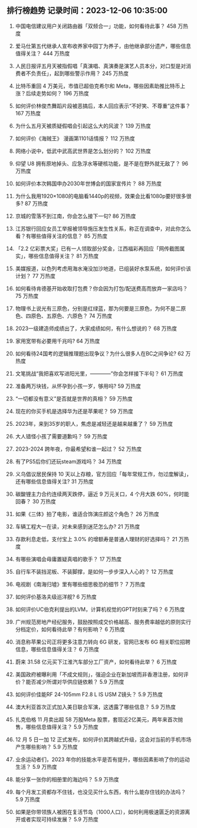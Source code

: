 
## 排行榜趋势 记录时间：2023-12-06 10:35:00
  
  1. 中国电信建议用户关闭路由器「双频合一」功能，如何看待此事？ 458 万热度
    
  2. 爱马仕第五代继承人宣布收养家中园丁为养子，由他继承部分遗产，哪些信息值得关注？ 444 万热度
    
  3. 人民日报评五月天被指假唱「真演唱、真演奏是演艺人员本分，对口型是对消费者不负责任」，起到哪些警示作用？ 245 万热度
    
  4. 比特币重回 4 万美元，市值已超伯克希尔和 Meta，哪些因素助推比特币上涨？后续走势如何？ 196 万热度
    
  5. 如何评价林俊杰舞蹈片段被恶搞后，本人回应表示“不好笑、不尊重”这件事？ 167 万热度
    
  6. 为什么五月天被质疑假唱会引起这么大的风波？ 139 万热度
    
  7. 如何评价《海贼王》 漫画第1101话情报？ 112 万热度
    
  8. 网络小说中，低武中武高武世界是怎么划分的？ 102 万热度
    
  9. 仰望 U8 拥有原地掉头、应急浮水等硬核功能，是不是在野外就无敌了？ 96 万热度
    
  10. 如何评价本次韩国申办2030年世博会的国家宣传片？ 88 万热度
    
  11. 为什么我用1920×1080的电脑看1440p的视频，效果会比看1080p要好很多很多? 87 万热度
    
  12. 京城的雪落不到江南，你会怎么接下一句? 86 万热度
    
  13. 江苏银行回应女员工举报被领导施压发生性关系，称正在调查中，对此你怎么看？有哪些值得关注的信息？ 85 万热度
    
  14. 「2.2 亿彩票大奖」已有一人领取部分奖金，江西福彩再回应「网传截图属实」，哪些信息值得关注？ 81 万热度
    
  15. 美媒报道，以色列考虑用海水淹没加沙地道，已组装好水泵系统，如何评价该计划？ 77 万热度
    
  16. 如何看待肯德基开始收取打包费？你会因为打包/配送费高而放弃一家店吗？ 75 万热度
    
  17. 物理书上说光有三原色，分别是红绿蓝，那为何要是三原色，为何不是二原色、四原色、五原色、六原色？ 74 万热度
    
  18. 2023一级建造师成绩出了，大家成绩如何，有什么想说的？ 68 万热度
    
  19. 家用宽带有必要用千兆吗? 64 万热度
    
  20. 如何看待24国考的逻辑推理题出现争议？为什么很多人在BC之间争论? 62 万热度
    
  21. 文笔挑战“我把喜欢写进阳光里，————”你会怎样接下半句？ 61 万热度
    
  22. 准备两万块钱，从怀孕到小孩一岁，够用吗? 59 万热度
    
  23. “一切都没有意义”是否就是世界的真相？ 59 万热度
    
  24. 现在的你买手机是选择华为还是苹果呢？ 59 万热度
    
  25. 2023年，来到35岁的职人，焦虑是减轻还是越来越重了？ 59 万热度
    
  26. 大人错怪小孩了需要道歉吗？ 59 万热度
    
  27. 2023-2024 跨年夜，你最希望和谁一起过？ 52 万热度
    
  28. 有了PS5后你们还玩steam游戏吗？ 34 万热度
    
  29. 义乌倡议居民保持 10 天以上存粮，官方回应「每年常规工作，勿过度解读」，还有哪些信息值得关注? 31 万热度
    
  30. 碳酸锂主力合约连续两天跌停，逼近 9 万元关口，4 个月大跌 60%，何时能回春？ 30 万热度
    
  31. 如果《三体》拍了电影，谁适合饰演庄颜这个角色？ 26 万热度
    
  32. 车辆工程大一在读，对未来感到迷茫怎么办? 21 万热度
    
  33. 存款利息走低，支付宝上 3.0% 的增额寿是普通人理财的好选择吗？ 21 万热度
    
  34. 有哪些演唱会毋庸置疑真唱的歌手？ 17 万热度
    
  35. 自行车不装挡泥板、不装脚撑，是如何一步步深入人心的？ 12 万热度
    
  36. 电视剧《南海归墟》里有哪些细思极恐的细节？ 7 万热度
    
  37. 如何评价基洛夫级巡洋舰? 6 万热度
    
  38. 如何评价UC伯克利提出的LVM，计算机视觉的GPT时刻来了吗？ 6 万热度
    
  39. 广州规范房地产经纪服务，鼓励按照成交价格越高、服务费率越低的原则实行分档定价，如何看待此举？有何影响？ 6 万热度
    
  40. 消息称苹果公司正将更多注意力转向 6G 研发，官网已发布 6G 相关职位招聘信息，哪些信息值得关注？ 6 万热度
    
  41. 蔚来 31.58 亿元买下江淮汽车部分工厂资产，如何看待此举？ 6 万热度
    
  42. 美国政府被曝利用「不成文规则」，强迫企业在新加坡而非香港注册，如何评价？能否减少所谓对华供应链依赖？ 5.9 万热度
    
  43. 如何评价佳能RF 24-105mm F2.8 L IS USM Z镜头？ 5.9 万热度
    
  44. 澳大利亚首次正式加入美日联合军演，这透露了哪些信息？ 5.9 万热度
    
  45. 扎克伯格 11 月卖出超 58 万股Meta 股票，套现近2亿美元，两年来首次抛售，哪些信息值得关注？ 5.9 万热度
    
  46. 12 月 5 日一加 12 正式发布，如何评价其跨越式升级，这会对当前的手机市场产生哪些影响？ 5.9 万热度
    
  47. 业余运动者们，2023 年你的技能水平是否有提升，哪些因素影响了你的运动生活？ 5.9 万热度
    
  48. 能分享一张你的相册里的海边吗？ 5.9 万热度
    
  49. 每个月发工资都存不住钱，也没见买什么东西，有什么能存住钱的办法吗？ 5.9 万热度
    
  50. 如果是你带领族人被困在复活节岛（1000人口），如何利用极速匮乏的资源离开或者实现可持续发展？ 5.9 万热度
    